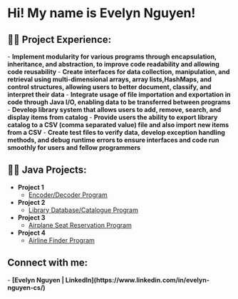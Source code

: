 <h1>Hi! My name is Evelyn Nguyen! <br/>

<h2>👨‍💻 Project Experience:</h2>
- <b>Implement modularity for various programs through encapsulation, inheritance, and abstraction, to improve code readability and allowing code reusability </b>
- <b>Create interfaces for data collection, manipulation, and retrieval using multi-dimensional arrays, array lists,HashMaps, and control structures, allowing users to better document, classify, and interpret their data </b>
- <b>Integrate usage of file importation and exportation in code through Java I/O, enabling data to be transferred between programs </b>
- <b>Develop library system that allows users to add, remove, search, and display items from catalog </b>
- <b>Provide users the ability to export library catalog to a CSV (comma separated value) file and also import new items from a CSV </b>
- <b>Create test files to verify data, develop exception handling methods, and debug runtime errors to ensure interfaces and code run smoothly for users and fellow programmers </b>

<h2>👨‍💻 Java Projects:</h2>

- <b>Project 1</b>
  - [Encoder/Decoder Program]()
- <b>Project 2</b>
  - [Library Database/Catalogue Program]()
- <b>Project 3</b>
  - [Airplane Seat Reservation Program]()
- <b>Project 4</b>
  - [Airline Finder Program]()  

<h2>Connect with me:</h2>
- <b>[Evelyn Nguyen | LinkedIn](https://www.linkedin.com/in/evelyn-nguyen-cs/) <b>